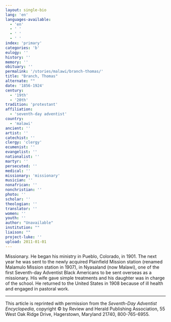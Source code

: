 ```yaml
---
layout: single-bio
lang: 'en'
languages-available:
  - 'en'
  - ' '
  - ' '
  - ' '
index: 'primary'
categories: 'b'
eulogy: ''
history: ''
memory: ''
obituary: ''
permalink: '/stories/malawi/branch-thomas/'
title: "Branch, Thomas"
alternate: ""
date: '1856-1924'
century:
  - '19th'
  - '20th'
tradition: 'protestant'
affiliation:
  - 'seventh-day adventist'
country:
  - 'malawi'
ancient: ''
artist: ''
catechist: ''
clergy: 'clergy'
ecumenist: ''
evangelist: ''
nationalist: ''
martyr: ''
persecuted: ''
medical: ''
missionary: 'missionary'
musician: ''
nonafrican: ''
nonchristian: ''
photo: ''
scholar: ''
theologian: ''
translator: ''
women: ''
youth: ''
author: "Unavailable"
institution: ""
liaison: ""
project-luke: ''
upload: 2011-01-01
---
```




Missionary. He began his ministry in Pueblo, Colorado, in 1901.  The next year he was sent to the newly acquired Plainfield Mission station (renamed Malamulo Mission station in 1907), in Nyasaland (now Malawi), one of the first Seventh-day Adventist Black Americans to be sent overseas as a missionary.  His wife gave simple treatments and his daughter was in charge of the school.  He returned to the United States in 1908 because of ill health and engaged in pastoral work.



---

This article is reprinted with permission from the *Seventh-Day Adventist Encyclopedia*, copyright &copy; by Review and Herald Publishing Association, 55 West Oak Ridge Drive, Hagerstown, Maryland 21740, 800-765-6955.
